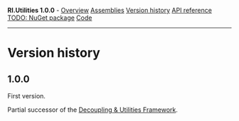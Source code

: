 **RI.Utilities 1.0.0**   -   [Overview](https://roteninformatik.github.io/UtilitiesDotNet/)   [Assemblies](assemblies.md)   [Version history](versionhistory.md)   [API reference](https://roteninformatik.github.io/UtilitiesDotNet/api/)   [TODO: NuGet package]()   [Code](https://github.com/RotenInformatik/UtilitiesDotNet)

------

# Version history

## 1.0.0

First version.

Partial successor of the [Decoupling & Utilities Framework](https://github.com/RotenInformatik/RI_Framework).